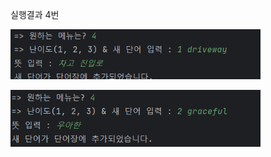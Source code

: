 실행결과 4번

<img
src="https://github.com/ROWELLI/Project1/blob/master/scrrenshots/%EC%8B%A4%ED%96%89%EA%B2%B0%EA%B3%BC4.png" width = "400">

<img
src="https://github.com/ROWELLI/Project1/blob/master/scrrenshots/image.png" width = "400">
